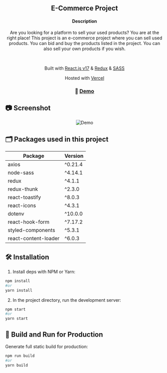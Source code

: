 <div align="center">
 <h2> E-Commerce Project </h2>
</div>

<div align="center">
  <h4>Description</h4>
  <p align="center">
Are you looking for a platform to sell your used products? You are at the right place! 
This project is an e-commerce project where you can sell used products. You can bid and buy the products listed in the project. 
You can also sell your own products if you wish.
  </p>
</div>
<br/>

<p align="center">
Built with <a href="https://reactjs.org/" target="_blank">React.js v17</a> & <a href="https://redux.js.org/" target="_blank">Redux</a> & <a href="https://sass-lang.com/" target="_blank">SASS</a></p>

<p align="center">
   Hosted with <a href="https://vercel.com/" target="_blank">Vercel</a>
</p>

<h3 align="center">
  🚀 <a href="https://bootcamp-e-commerce.vercel.app/" target="_blank"> Demo </a>
</h3>

## 📷 Screenshot

<div align="center">
  <img alt="Demo" src="https://i.ibb.co/Y2BMzcy/Screen-Shot-2021-10-27-at-09-50-41.png"/>
</div>

## 🗂️ Packages used in this project

| Package                 | Version |
| ----------------------- | ------- |
| axios                   | ^0.21.4 |
| node-sass               | ^4.14.1 |
| redux                   | ^4.1.1  |
| redux-thunk             | ^2.3.0  |
| react-toastify          | ^8.0.3  |
| react-icons             | ^4.3.1  |
| dotenv                  | ^10.0.0 |
| react-hook-form         | ^7.17.2 |
| styled-components       | ^5.3.1  |
| react-content-loader    | ^6.0.3  |

## 🛠 Installation

1. Install deps with NPM or Yarn:

```bash
npm install
#or
yarn install
```

2. In the project directory, run the development server:

```bash
npm start
#or
yarn start
```

## 🚀 Build and Run for Production

Generate full static build for production:

```bash
npm run build
#or
yarn build
```
